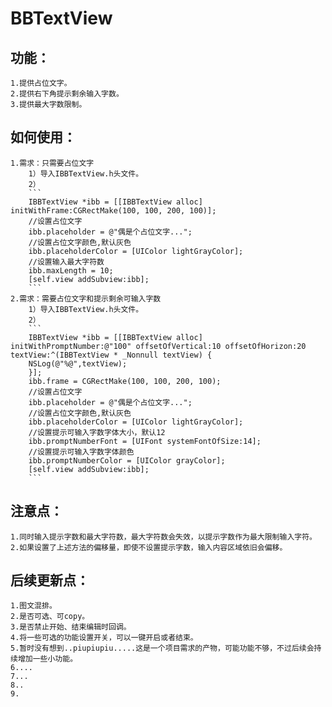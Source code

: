 # BBTextView
## 功能：
    1.提供占位文字。
    2.提供右下角提示剩余输入字数。
    3.提供最大字数限制。

## 如何使用：
    1.需求：只需要占位文字
        1）导入IBBTextView.h头文件。
        2）
        ```
        IBBTextView *ibb = [[IBBTextView alloc] initWithFrame:CGRectMake(100, 100, 200, 100)];
        //设置占位文字
        ibb.placeholder = @"偶是个占位文字...";
        //设置占位文字颜色,默认灰色
        ibb.placeholderColor = [UIColor lightGrayColor];
        //设置输入最大字符数
        ibb.maxLength = 10;
        [self.view addSubview:ibb];
        ```
    2.需求：需要占位文字和提示剩余可输入字数
        1）导入IBBTextView.h头文件。
        2）  
        ```
        IBBTextView *ibb = [[IBBTextView alloc] initWithPromptNumber:@"100" offsetOfVertical:10 offsetOfHorizon:20 textView:^(IBBTextView * _Nonnull textView) {
        NSLog(@"%@",textView);
        }];
        ibb.frame = CGRectMake(100, 100, 200, 100);
        //设置占位文字
        ibb.placeholder = @"偶是个占位文字...";
        //设置占位文字颜色,默认灰色
        ibb.placeholderColor = [UIColor lightGrayColor];
        //设置提示可输入字数字体大小，默认12
        ibb.promptNumberFont = [UIFont systemFontOfSize:14];
        //设置提示可输入字数字体颜色
        ibb.promptNumberColor = [UIColor grayColor];
        [self.view addSubview:ibb];
        ```

## 注意点：
    1.同时输入提示字数和最大字符数，最大字符数会失效，以提示字数作为最大限制输入字符。
    2.如果设置了上述方法的偏移量，即使不设置提示字数，输入内容区域依旧会偏移。

## 后续更新点：
    1.图文混排。
    2.是否可选、可copy。
    3.是否禁止开始、结束编辑时回调。
    4.将一些可选的功能设置开关，可以一键开启或者结束。
    5.暂时没有想到..piupiupiu.....这是一个项目需求的产物，可能功能不够，不过后续会持续增加一些小功能。
    6....
    7...
    8..
    9.
